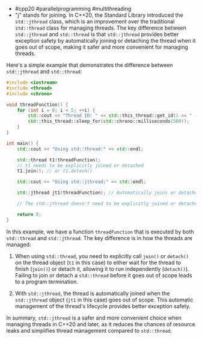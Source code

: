 - #cpp20 #parallelprogramming #multithreading
- "j" stands for joining.
In C++20, the Standard Library introduced the `std::jthread` class, which is an improvement over the traditional `std::thread` class for managing threads. The key difference between `std::jthread` and `std::thread` is that `std::jthread` provides better exception safety by automatically joining or detaching the thread when it goes out of scope, making it safer and more convenient for managing threads.

Here's a simple example that demonstrates the difference between `std::jthread` and `std::thread`:

```cpp
#include <iostream>
#include <thread>
#include <chrono>

void threadFunction() {
    for (int i = 0; i < 5; ++i) {
        std::cout << "Thread ID: " << std::this_thread::get_id() << " - Count: " << i << std::endl;
        std::this_thread::sleep_for(std::chrono::milliseconds(500));
    }
}

int main() {
    std::cout << "Using std::thread:" << std::endl;

    std::thread t1(threadFunction);
    // t1 needs to be explicitly joined or detached
    t1.join(); // or t1.detach()

    std::cout << "Using std::jthread:" << std::endl;

    std::jthread jt1(threadFunction); // Automatically joins or detaches when jt1 goes out of scope

    // The std::jthread doesn't need to be explicitly joined or detached

    return 0;
}
```

In this example, we have a function `threadFunction` that is executed by both `std::thread` and `std::jthread`. The key difference is in how the threads are managed:

1. When using `std::thread`, you need to explicitly call `join()` or `detach()` on the thread object (`t1` in this case) to either wait for the thread to finish (`join()`) or detach it, allowing it to run independently (`detach()`). Failing to join or detach a `std::thread` before it goes out of scope leads to a program termination.

2. With `std::jthread`, the thread is automatically joined when the `std::jthread` object (`jt1` in this case) goes out of scope. This automatic management of the thread's lifecycle provides better exception safety.

In summary, `std::jthread` is a safer and more convenient choice when managing threads in C++20 and later, as it reduces the chances of resource leaks and simplifies thread management compared to `std::thread`.